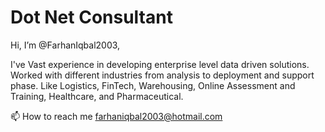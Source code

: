 # **Dot Net Consultant**

Hi, I’m @FarhanIqbal2003,

I've Vast experience in developing enterprise level data driven solutions. Worked with different industries from analysis to deployment and support phase. Like Logistics, FinTech, Warehousing, Online Assessment and Training, Healthcare, and Pharmaceutical.


 
📫 How to reach me farhaniqbal2003@hotmail.com

<!---
FarhanIqbal2003/FarhanIqbal2003 is a ✨ special ✨ repository because its `README.md` (this file) appears on your GitHub profile.
You can click the Preview link to take a look at your changes.
--->
